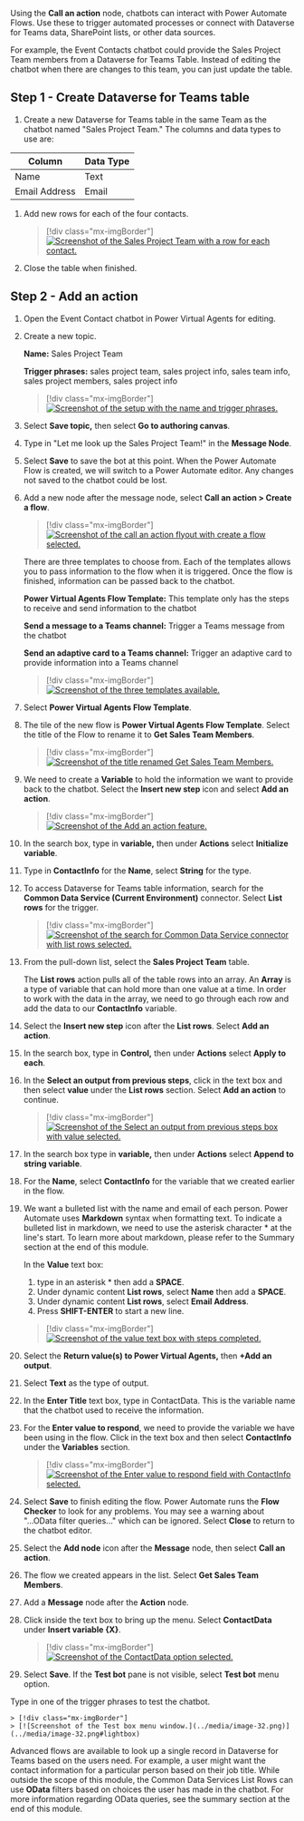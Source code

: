 Using the **Call an action** node, chatbots can interact with Power Automate Flows. Use these to trigger automated processes or connect with Dataverse for Teams data, SharePoint lists, or other data sources.

For example, the Event Contacts chatbot could provide the Sales Project Team members from a Dataverse for Teams Table. Instead of editing the chatbot when there are changes to this team, you can just update the table.

## Step 1 - Create Dataverse for Teams table

1. Create a new Dataverse for Teams table in the same Team as the chatbot named "Sales Project Team." The columns and data types to use are:

|     Column           |     Data Type    |
|----------------------|------------------|
|     Name             |     Text         |
|     Email Address    |     Email        |

1. Add new rows for each of the four contacts.
    
	> [!div class="mx-imgBorder"]
	> [![Screenshot of the Sales Project Team with a row for each contact.](../media/image-21.png)](../media/image-21.png#lightbox)

1. Close the table when finished.

## Step 2 - Add an action 

1. Open the Event Contact chatbot in Power Virtual Agents for editing.

1. Create a new topic.

    **Name:** Sales Project Team

    **Trigger phrases:** sales project team, sales project info, sales team info, sales project members, sales project info
    
	> [!div class="mx-imgBorder"]
	> [![Screenshot of the setup with the name and trigger phrases.](../media/image-22.png)](../media/image-22.png#lightbox)

1. Select **Save topic,** then select **Go to authoring canvas**.

1. Type in "Let me look up the Sales Project Team!" in the **Message Node**.

1. Select **Save** to save the bot at this point. When the Power Automate Flow is created, we will switch to a Power Automate editor. Any changes not saved to the chatbot could be lost.

1. Add a new node after the message node, select **Call an action > Create a flow**.
    
	> [!div class="mx-imgBorder"]
	> [![Screenshot of the call an action flyout with create a flow selected.](../media/image-23.png)](../media/image-23.png#lightbox)
    
    There are three templates to choose from. Each of the templates allows you to pass information to the flow when it is triggered. Once the flow is finished, information can be passed back to the chatbot.
    
    **Power Virtual Agents Flow Template:** This template only has the steps to receive and send information to the chatbot

    **Send a message to a Teams channel:** Trigger a Teams message from the chatbot

    **Send an adaptive card to a Teams channel:** Trigger an adaptive card to provide information into a Teams channel
    
	> [!div class="mx-imgBorder"]
	> [![Screenshot of the three templates available.](../media/image-24.png)](../media/image-24.png#lightbox)

1. Select **Power Virtual Agents Flow Template**.

1. The tile of the new flow is **Power Virtual Agents Flow Template**. Select the title of the Flow to rename it to **Get Sales Team Members**.
    
	> [!div class="mx-imgBorder"]
	> [![Screenshot of the title renamed Get Sales Team Members.](../media/image-25.png)](../media/image-25.png#lightbox)

1. We need to create a **Variable** to hold the information we want to provide back to the chatbot. Select the **Insert new step** icon and select **Add an action**.
    
	> [!div class="mx-imgBorder"]
	> [![Screenshot of the Add an action feature.](../media/image-26.png)](../media/image-26.png#lightbox)

1. In the search box, type in **variable,** then under **Actions** select **Initialize variable**.

1. Type in **ContactInfo** for the **Name**, select **String** for the type.

1. To access Dataverse for Teams table information, search for the **Common Data Service (Current Environment)** connector. Select **List rows** for the trigger.
    
	> [!div class="mx-imgBorder"]
	> [![Screenshot of the search for Common Data Service connector with list rows selected.](../media/image-27.png)](../media/image-27.png#lightbox)

1. From the pull-down list, select the **Sales Project Team** table.
    
    The **List rows** action pulls all of the table rows into an array. An **Array** is a type of variable that can hold more than one value at a time. In order to work with the data in the array, we need to go through each row and add the data to our **ContactInfo** variable.

1. Select the **Insert new step** icon after the **List rows**. Select **Add an action**.

1. In the search box, type in **Control,** then under **Actions** select **Apply to each**.

1. In the **Select an output from previous steps**, click in the text box and then select **value** under the **List rows** section. Select **Add an action** to continue.
    
	> [!div class="mx-imgBorder"]
	> [![Screenshot of the Select an output from previous steps box with value selected.](../media/image-28.png)](../media/image-28.png#lightbox)

1. In the search box type in **variable,** then under **Actions** select **Append to string variable**.

1. For the **Name**, select **ContactInfo** for the variable that we created earlier in the flow.

1. We want a bulleted list with the name and email of each person. Power Automate uses **Markdown** syntax when formatting text. To indicate a bulleted list in markdown, we need to use the asterisk character \* at the line's start. To learn more about markdown, please refer to the Summary section at the end of this module.
    
    In the **Value** text box:
    
    1. type in an asterisk \* then add a **SPACE**.
    1. Under dynamic content **List rows**, select **Name** then add a **SPACE**.
    1. Under dynamic content **List rows**, select **Email Address**.
    1. Press **SHIFT-ENTER** to start a new line.
    
	> [!div class="mx-imgBorder"]
	> [![Screenshot of the value text box with steps completed.](../media/image-29.png)](../media/image-29.png#lightbox)

1. Select the **Return value(s) to Power Virtual Agents,** then **+Add an output**.

1. Select **Text** as the type of output.

1. In the **Enter Title** text box, type in ContactData. This is the variable name that the chatbot used to receive the information.

1. For the **Enter value to respond**, we need to provide the variable we have been using in the flow. Click in the text box and then select **ContactInfo** under the **Variables** section.
    
	> [!div class="mx-imgBorder"]
	> [![Screenshot of the Enter value to respond field with ContactInfo selected.](../media/image-30.png)](../media/image-30.png#lightbox)

1. Select **Save** to finish editing the flow. Power Automate runs the **Flow Checker** to look for any problems. You may see a warning about "...OData filter queries..." which can be ignored. Select **Close** to return to the chatbot editor.

1. Select the **Add node** icon after the **Message** node, then select **Call an action**.

1. The flow we created appears in the list. Select **Get Sales Team Members**.

1. Add a **Message** node after the **Action** node.

1. Click inside the text box to bring up the menu. Select **ContactData** under **Insert variable {X}**.
    
	> [!div class="mx-imgBorder"]
	> [![Screenshot of the ContactData option selected.](../media/image-31.png)](../media/image-31.png#lightbox)

1. Select **Save**. If the **Test bot** pane is not visible, select **Test bot** menu option.

Type in one of the trigger phrases to test the chatbot.

	> [!div class="mx-imgBorder"]
	> [![Screenshot of the Test box menu window.](../media/image-32.png)](../media/image-32.png#lightbox)

Advanced flows are available to look up a single record in Dataverse for Teams based on the users need. For example, a user might want the contact information for a particular person based on their job title. While outside the scope of this module, the Common Data Services List Rows can use **OData** filters based on choices the user has made in the chatbot. For more information regarding OData queries, see the summary section at the end of this module.